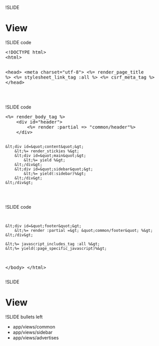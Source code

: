 !SLIDE

# View

!SLIDE code

<div>
  <pre class="sh_html">
&lt;!DOCTYPE html&gt;
&lt;html&gt;

&lt;head&gt;
  &lt;meta charset=&quot;utf-8&quot;&gt;
  &lt;%= render_page_title %&gt;
  &lt;%= stylesheet_link_tag :all %&gt;
  &lt;%= csrf_meta_tag %&gt;
&lt;/head&gt;

  </pre>
</div>

!SLIDE code
<div>
  <pre class="sh_html">
&lt;%= render_body_tag %&gt;
    &lt;div id=&quot;header&quot;&gt;
        &lt;%= render :partial =&gt; &quot;common/header&quot;%&gt;
    &lt;/div&gt;

    &lt;div id=&quot;content&quot;&gt;
        &lt;%= render_stickies %&gt;
        &lt;div id=&quot;main&quot;&gt;
            &lt;%= yield %&gt; 
        &lt;/div&gt;
        &lt;div id=&quot;sidebar&quot;&gt;
            &lt;%= yield(:sidebar)%&gt;
        &lt;/div&gt;
    &lt;/div&gt;

  </pre>
</div>

!SLIDE code
<div>
  <pre class="sh_html">
    
    &lt;div id=&quot;footer&quot;&gt;
        &lt;%= render :partial =&gt; &quot;common/footer&quot; %&gt;
    &lt;/div&gt;
    
    &lt;%= javascript_includes_tag :all %&gt;
    &lt;%= yield(:page_specific_javascript)%&gt;

&lt;/body&gt;
&lt;/html&gt;
  </pre>
</div>

!SLIDE

# View

!SLIDE bullets left

* app/views/common
* app/views/sidebar
* app/views/advertises
